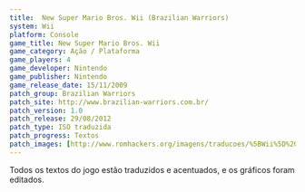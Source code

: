 ```yaml
---
title:  New Super Mario Bros. Wii (Brazilian Warriors)
system: Wii
platform: Console
game_title: New Super Mario Bros. Wii
game_category: Ação / Plataforma
game_players: 4
game_developer: Nintendo
game_publisher: Nintendo
game_release_date: 15/11/2009
patch_group: Brazilian Warriors
patch_site: http://www.brazilian-warriors.com.br/
patch_version: 1.0
patch_release: 29/08/2012
patch_type: ISO traduzida
patch_progress: Textos
patch_images: [http://www.romhackers.org/imagens/traducoes/%5BWii%5D%20New%20Super%20Mario%20Bros%20Wii%20-%20Brazilian%20Warriors%20-%201.jpg,http://www.romhackers.org/imagens/traducoes/%5BWii%5D%20New%20Super%20Mario%20Bros%20Wii%20-%20Brazilian%20Warriors%20-%202.jpg,http://www.romhackers.org/imagens/traducoes/%5BWii%5D%20New%20Super%20Mario%20Bros%20Wii%20-%20Brazilian%20Warriors%20-%203.jpg]
---
```

Todos os textos do jogo estão traduzidos e acentuados, e os gráficos foram editados.